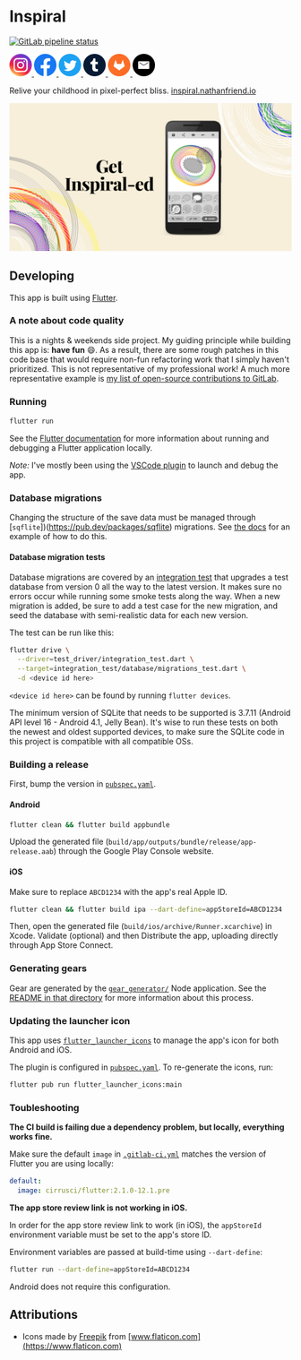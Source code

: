 # Inspiral

<a href="https://gitlab.com/nfriend/inspiral/pipelines/latest" target="_blank"><img src="https://gitlab.com/nfriend/inspiral/badges/main/pipeline.svg" alt="GitLab pipeline status"></a>

<a href="https://www.instagram.com/inspiral.nathanfriend.io/">
  <img src="./website/public/images/social-icons/instagram.svg" alt="Instagram logo" width="40">
</a>
<a href="https://www.facebook.com/inspiral.nathanfriend.io">
  <img src="./website/public/images/social-icons/facebook.svg" alt="Facebook logo" width="40">
</a>
<a href="https://twitter.com/inspiral_app">
  <img src="./website/public/images/social-icons/twitter.svg" alt="Twitter logo" width="40">
</a>
<a href="https://inspiral-app.tumblr.com/">
  <img src="./website/public/images/social-icons/tumblr.svg" alt="Tumblr logo" width="40">
</a>
<a href="https://gitlab.com/nfriend/inspiral">
  <img src="./website/public/images/social-icons/gitlab.svg" alt="GitLab logo" width="40">
</a>
<a href="mailto:nathanfriend.io">
  <img src="./website/public/images/social-icons/email.svg" alt="Email logo" width="40">
</a>

<br>

Relive your childhood in pixel-perfect bliss.
[inspiral.nathanfriend.io](https://inspiral.nathanfriend.io)

<img alt="A screenshot of Inspiral" src="website/public/images/og-image-short.jpg" />

## Developing

This app is built using [Flutter](https://flutter.dev/).

### A note about code quality

This is a nights & weekends side project. My guiding principle while building
this app is: **have fun** :smile:. As a result, there are some rough patches in
this code base that would require non-fun refactoring work that I simply haven't
prioritized. This is not representative of my professional work! A much more
representative example is [my list of open-source contributions to
GitLab](https://gitlab.com/gitlab-org/gitlab/-/merge_requests?scope=all&utf8=%E2%9C%93&state=merged&author_username=nfriend).

### Running

```sh
flutter run
```

See the [Flutter
documentation](https://flutter.dev/docs/development/tools/devtools/cli) for more
information about running and debugging a Flutter application locally.

_Note:_ I've mostly been using the [VSCode
plugin](https://flutter.dev/docs/development/tools/devtools/vscode) to launch
and debug the app.

### Database migrations

Changing the structure of the save data must be managed through
[`sqflite`])(https://pub.dev/packages/sqflite) migrations. See [the
docs](https://github.com/tekartik/sqflite/blob/master/sqflite/doc/migration_example.md)
for an example of how to do this.

#### Database migration tests

Database migrations are covered by an [integration
test](integration_test/database/migrations_test.dart) that upgrades a test
database from version 0 all the way to the latest version. It makes sure no
errors occur while running some smoke tests along the way. When a new migration
is added, be sure to add a test case for the new migration, and seed the
database with semi-realistic data for each new version.

The test can be run like this:

```sh
flutter drive \
  --driver=test_driver/integration_test.dart \
  --target=integration_test/database/migrations_test.dart \
  -d <device id here>
```

`<device id here>` can be found by running `flutter devices`.

The minimum version of SQLite that needs to be supported is 3.7.11 (Android API
level 16 - Android 4.1, Jelly Bean). It's wise to run these tests on both the
newest and oldest supported devices, to make sure the SQLite code in this
project is compatible with all compatible OSs.

### Building a release

First, bump the version in [`pubspec.yaml`](pubspec.yaml).

#### Android

```sh
flutter clean && flutter build appbundle
```

Upload the generated file (`build/app/outputs/bundle/release/app-release.aab`)
through the Google Play Console website.

#### iOS

Make sure to replace `ABCD1234` with the app's real Apple ID.

```sh
flutter clean && flutter build ipa --dart-define=appStoreId=ABCD1234
```

Then, open the generated file (`build/ios/archive/Runner.xcarchive`) in Xcode.
Validate (optional) and then Distribute the app, uploading directly through App
Store Connect.

### Generating gears

Gear are generated by the [`gear_generator/`](gear_generator/src/index.ts) Node
application. See the [README in that directory](gear_generator/README.md) for
more information about this process.

### Updating the launcher icon

This app uses
[`flutter_launcher_icons`](https://pub.dev/packages/flutter_launcher_icons) to
manage the app's icon for both Android and iOS.

The plugin is configured in [`pubspec.yaml`](pubspec.yaml). To re-generate the
icons, run:

```sh
flutter pub run flutter_launcher_icons:main
```

### Toubleshooting

**The CI build is failing due a dependency problem, but locally, everything
works fine.**

Make sure the default `image` in [`.gitlab-ci.yml`](.gitlab-ci.yml) matches the
version of Flutter you are using locally:

```yml
default:
  image: cirrusci/flutter:2.1.0-12.1.pre
```

**The app store review link is not working in iOS.**

In order for the app store review link to work (in iOS), the `appStoreId`
environment variable must be set to the app's store ID.

Environment variables are passed at build-time using `--dart-define`:

```sh
flutter run --dart-define=appStoreId=ABCD1234
```

Android does not require this configuration.

## Attributions

- Icons made by [Freepik](https://www.freepik.com) from
  [www.flaticon.com](https://www.flaticon.com)
